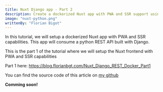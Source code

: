 ```yaml
---
title: Nuxt Django app - Part 2
description: Create a dockerized Nuxt app with PWA and SSR support using a python REST API built with Django. Part 2, create the Nuxt frontend with PWA and SSR capabilities
image: "nuxt-python.png"
writtenBy: "Florian Bigot"
---
```


In this tutorial, we will setup a dockerized Nuxt app with PWA and SSR capabilities. This app will consume a python REST API built with Django.

This is the part 1 of the tutorial where we will setup the Nuxt frontend with PWA and SSR capabilities

Part 1 here: https://blog.florianbgt.com/Nuxt_Django_REST_Docker_Part1

You can find the source code of this article on [my github](https://github.com/florianbgt/Nuxt-Django-REST-Docker)

**Comming soon!**